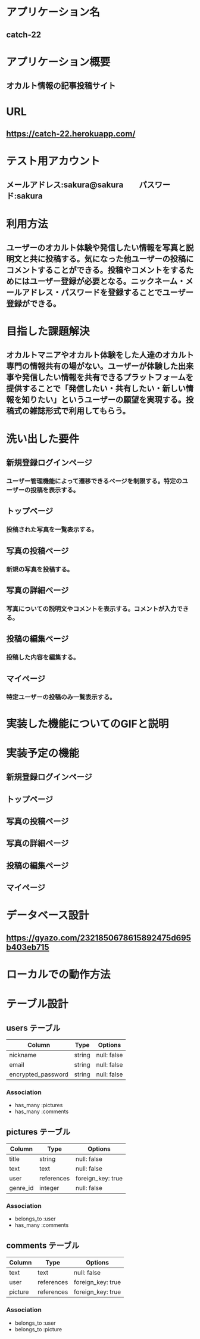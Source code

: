 # アプリケーション名
## catch-22
# アプリケーション概要
## オカルト情報の記事投稿サイト
# URL
## https://catch-22.herokuapp.com/
# テスト用アカウント
## メールアドレス:sakura@sakura　　パスワード:sakura
# 利用方法
## ユーザーのオカルト体験や発信したい情報を写真と説明文と共に投稿する。気になった他ユーザーの投稿にコメントすることができる。投稿やコメントをするためにはユーザー登録が必要となる。ニックネーム・メールアドレス・パスワードを登録することでユーザー登録ができる。
# 目指した課題解決
## オカルトマニアやオカルト体験をした人達のオカルト専門の情報共有の場がない。ユーザーが体験した出来事や発信したい情報を共有できるプラットフォームを提供することで「発信したい・共有したい・新しい情報を知りたい」というユーザーの願望を実現する。投稿式の雑誌形式で利用してもらう。
# 洗い出した要件
## 新規登録ログインページ
### ユーザー管理機能によって遷移できるページを制限する。特定のユーザーの投稿を表示する。
## トップページ
### 投稿された写真を一覧表示する。
## 写真の投稿ページ
### 新規の写真を投稿する。
## 写真の詳細ページ
### 写真についての説明文やコメントを表示する。コメントが入力できる。
## 投稿の編集ページ
### 投稿した内容を編集する。
## マイページ
### 特定ユーザーの投稿のみ一覧表示する。
# 実装した機能についてのGIFと説明
# 実装予定の機能
## 新規登録ログインページ
## トップページ
## 写真の投稿ページ
## 写真の詳細ページ
## 投稿の編集ページ
## マイページ
# データベース設計
## https://gyazo.com/2321850678615892475d695b403eb715
# ローカルでの動作方法
# テーブル設計
## users テーブル

| Column             | Type   | Options     |
| ------------------ | ------ | ----------- |
| nickname           | string | null: false |
| email              | string | null: false |
| encrypted_password | string | null: false |

### Association

- has_many :pictures
- has_many :comments

## pictures テーブル

| Column | Type   | Options     |
| ------ | ------ | ----------- |
| title  | string | null: false |
| text   | text   | null: false |
| user   | references | foreign_key: true |
| genre_id   | integer   | null: false |

### Association

- belongs_to :user
- has_many   :comments

## comments テーブル

| Column  | Type   | Options     |
| ------- | ------ | ----------- |
| text    | text   | null: false |
| user    | references | foreign_key: true |
| picture | references | foreign_key: true |

### Association

- belongs_to :user
- belongs_to :picture